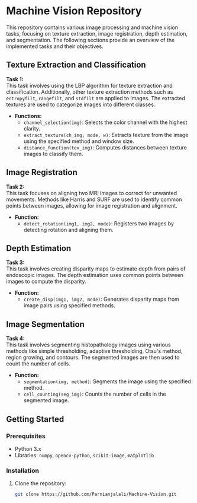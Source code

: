# Machine Vision Repository

This repository contains various image processing and machine vision tasks, focusing on texture extraction, image registration, depth estimation, and segmentation. The following sections provide an overview of the implemented tasks and their objectives.

## Texture Extraction and Classification

**Task 1:**  
This task involves using the LBP algorithm for texture extraction and classification. Additionally, other texture extraction methods such as `entropyfilt`, `rangefilt`, and `stdfilt` are applied to images. The extracted textures are used to categorize images into different classes.

- **Functions:**
  - `channel_selection(img)`: Selects the color channel with the highest clarity.
  - `extract_texture(ch_img, mode, w)`: Extracts texture from the image using the specified method and window size.
  - `distance_function(tex_img)`: Computes distances between texture images to classify them.

## Image Registration

**Task 2:**  
This task focuses on aligning two MRI images to correct for unwanted movements. Methods like Harris and SURF are used to identify common points between images, allowing for image registration and alignment.

- **Function:**
  - `detect_rotation(img1, img2, mode)`: Registers two images by detecting rotation and aligning them.

## Depth Estimation

**Task 3:**  
This task involves creating disparity maps to estimate depth from pairs of endoscopic images. The depth estimation uses common points between images to compute the disparity.

- **Function:**
  - `create_disp(img1, img2, mode)`: Generates disparity maps from image pairs using specified methods.

## Image Segmentation

**Task 4:**  
This task involves segmenting histopathology images using various methods like simple thresholding, adaptive thresholding, Otsu's method, region growing, and contours. The segmented images are then used to count the number of cells.

- **Function:**
  - `segmentation(img, method)`: Segments the image using the specified method.
  - `cell_counting(seg_img)`: Counts the number of cells in the segmented image.

## Getting Started

### Prerequisites

- Python 3.x
- Libraries: `numpy`, `opencv-python`, `scikit-image`, `matplotlib`

### Installation

1. Clone the repository:
   ```bash
   git clone https://github.com/Parnianjalali/Machine-Vision.git
